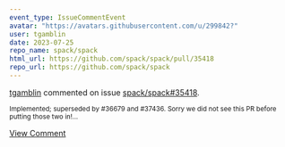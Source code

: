 ```yaml
---
event_type: IssueCommentEvent
avatar: "https://avatars.githubusercontent.com/u/299842?"
user: tgamblin
date: 2023-07-25
repo_name: spack/spack
html_url: https://github.com/spack/spack/pull/35418
repo_url: https://github.com/spack/spack
---
```


<a href='https://github.com/tgamblin' target='_blank'>tgamblin</a> commented on issue <a href='https://github.com/spack/spack/pull/35418' target='_blank'>spack/spack#35418</a>.

<small>Implemented; superseded by #36679 and #37436.  Sorry we did not see this PR before putting those two in!...</small>

<a href='https://github.com/spack/spack/pull/35418' target='_blank'>View Comment</a>